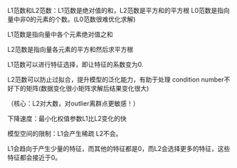 L1范数和L2范数：L1范数是绝对值的和，L2范数是平方和的平方根
L0范数是指向量中非0的元素的个数。(L0范数很难优化求解)

L1范数是指向量中各个元素绝对值之和

L2范数是指向量各元素的平方和然后求平方根

L1范数可以进行特征选择，即让特征的系数变为0.

L2范数可以防止过拟合，提升模型的泛化能力，有助于处理 condition number不好下的矩阵(数据变化很小矩阵求解后结果变化很大)

（核心：L2对大数，对outlier离群点更敏感！）

下降速度：最小化权值参数L1比L2变化的快

模型空间的限制：L1会产生稀疏 L2不会。

L1会趋向于产生少量的特征，而其他的特征都是0，而L2会选择更多的特征，这些特征都会接近于0。